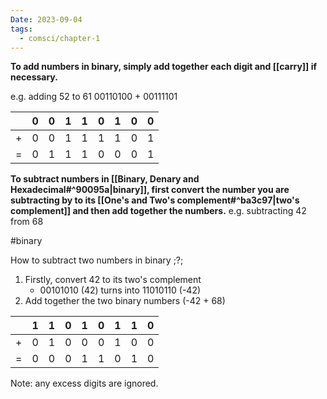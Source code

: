 ```yaml
---
Date: 2023-09-04
tags:
  - comsci/chapter-1
---
```


**To add numbers in binary, simply add together each digit and [[carry]] if necessary.**

e.g. adding 52 to 61
00110100 + 00111101

|     | 0   | 0   | 1   | 1   | 0   | 1   | 0   | 0   |
| --- | --- | --- | --- | --- | --- | --- | --- | --- |
| +   | 0   | 0   | 1   | 1   | 1   | 1   | 0   | 1   |
| =   | 0   | 1   | 1   | 1   | 0   | 0   | 0   | 1   |

**To subtract numbers in [[Binary, Denary and Hexadecimal#^90095a|binary]], first convert the number you are subtracting by to its [[One's and Two's complement#^ba3c97|two's complement]] and then add together the numbers.**
e.g. subtracting 42 from 68


#binary

How to subtract two numbers in binary
;?;
1. Firstly, convert 42 to its two's complement
	- 00101010 (42) turns into 11010110 (-42)
3. Add together the two binary numbers (-42 + 68)
<!--SR:!2024-04-07,3,250-->

|     | 1   | 1   | 0   | 1   | 0   | 1   | 1   | 0   |
| --- | --- | --- | --- | --- | --- | --- | --- | --- |
| +   | 0   | 1   | 0   | 0   | 0   | 1   | 0   | 0   |
| =   | 0   | 0   | 0   | 1   | 1   | 0   | 1   | 0   |
Note: any excess digits are ignored.

